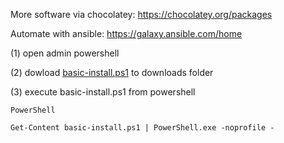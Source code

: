 More software via chocolatey:
https://chocolatey.org/packages

Automate with ansible:
https://galaxy.ansible.com/home

(1) open admin powershell

(2) dowload [basic-install.ps1](https://raw.githubusercontent.com/gXeeXqBHuHDFTaEnff3Z/blue-team-SOHO-basics/master/setup/basic-install.ps1) to downloads folder
  
(3) execute basic-install.ps1 from powershell

<code>PowerShell  
  Get-Content basic-install.ps1 | PowerShell.exe -noprofile - 
</code>
